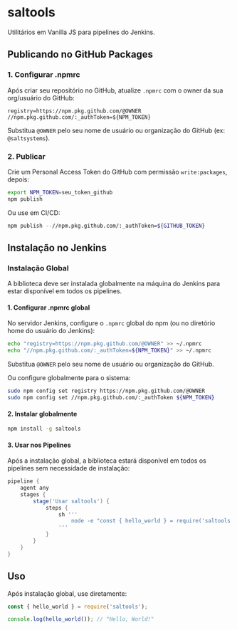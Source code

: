 # saltools

Utilitários em Vanilla JS para pipelines do Jenkins.

## Publicando no GitHub Packages

### 1. Configurar .npmrc

Após criar seu repositório no GitHub, atualize `.npmrc` com o owner da sua org/usuário do GitHub:

```
registry=https://npm.pkg.github.com/@OWNER
//npm.pkg.github.com/:_authToken=${NPM_TOKEN}
```

Substitua `@OWNER` pelo seu nome de usuário ou organização do GitHub (ex: `@saltsystems`).

### 2. Publicar

Crie um Personal Access Token do GitHub com permissão `write:packages`, depois:

```bash
export NPM_TOKEN=seu_token_github
npm publish
```

Ou use em CI/CD:
```bash
npm publish --//npm.pkg.github.com/:_authToken=${GITHUB_TOKEN}
```

## Instalação no Jenkins

### Instalação Global

A biblioteca deve ser instalada globalmente na máquina do Jenkins para estar disponível em todos os pipelines.

#### 1. Configurar .npmrc global

No servidor Jenkins, configure o `.npmrc` global do npm (ou no diretório home do usuário do Jenkins):

```bash
echo "registry=https://npm.pkg.github.com/@OWNER" >> ~/.npmrc
echo "//npm.pkg.github.com/:_authToken=${NPM_TOKEN}" >> ~/.npmrc
```

Substitua `@OWNER` pelo seu nome de usuário ou organização do GitHub.

Ou configure globalmente para o sistema:
```bash
sudo npm config set registry https://npm.pkg.github.com/@OWNER
sudo npm config set //npm.pkg.github.com/:_authToken ${NPM_TOKEN}
```

#### 2. Instalar globalmente

```bash
npm install -g saltools
```

#### 3. Usar nos Pipelines

Após a instalação global, a biblioteca estará disponível em todos os pipelines sem necessidade de instalação:

```groovy
pipeline {
    agent any
    stages {
        stage('Usar saltools') {
            steps {
                sh '''
                    node -e "const { hello_world } = require('saltools'); console.log(hello_world());"
                '''
            }
        }
    }
}
```

## Uso

Após instalação global, use diretamente:

```js
const { hello_world } = require('saltools');

console.log(hello_world()); // "Hello, World!"
```
